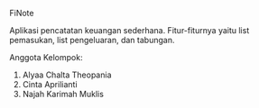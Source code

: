 FiNote

Aplikasi pencatatan keuangan sederhana. Fitur-fiturnya yaitu list pemasukan, list pengeluaran, dan tabungan.

Anggota Kelompok:
1. Alyaa Chalta Theopania
2. Cinta Aprilianti
3. Najah Karimah Muklis
